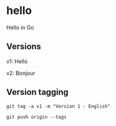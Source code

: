 # hello
Hello in Go

## Versions

v1: Hello

v2: Bonjour

## Version tagging

```
git tag -a v1 -m "Version 1 - English"

git push origin --tags
```